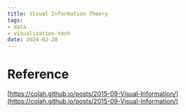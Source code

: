 ```yaml
---
title: Visual Information Theory
tags:
- data
- visualization-tech
date: 2024-02-28
---
```


# Reference

[https://colah.github.io/posts/2015-09-Visual-Information/](https://colah.github.io/posts/2015-09-Visual-Information/)